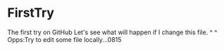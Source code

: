# FirstTry
The first try on GitHub
Let's see what will happen if I change this file. ^ ^
Opps:Try to edit some file locally...0815
